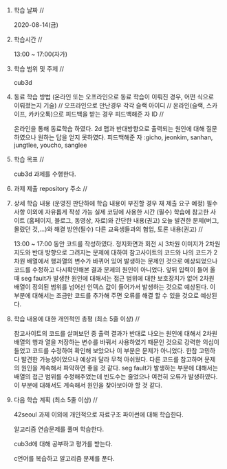 1. 학습 날짜 // 

    2020-08-14(금)
 
2. 학습시간 // 

    13:00 ~ 17:00(자가)

3. 학습 범위 및 주제 // 
    
    cub3d

4. 동료 학습 방법 (온라인 또는 오프라인으로 동료 학습이 이뤄진 경우, 어떤 식으로 이뤄졌는지 기술) // 오프라인으로 만난경우 각각 슬랙 아이디 // 온라인(슬랙, 스카이프, 카카오톡)으로 피드백을 받는 경우 피드백해준 자 ID // 

    온라인을 통해 동료학습 하였다. 2d 맵과 반대방향으로 출력되는 원인에 대해 질문하였으나 원하는 답을 얻지 못하였다. 피드백해준 자 :gicho, jeonkim, sanhan, jungtlee, youcho, sanglee

5. 학습 목표 //

    cub3d 과제를 수행한다.
    
6. 과제 제출 repository 주소 // 
    
    
    
7. 상세 학습 내용 (운영진 판단하에 학습 내용이 부진할 경우 재 제출 요구 예정) 필수사항 이외에 자유롭게 작성 가능 실제 코딩에 사용한 시간 (필수) 학습에 참고한 사이트 (홈페이지, 블로그, 동영상, 자료)와 간단한 내용(권고) 오늘 발견한 문제(버그, 몰랐던 것,...)와 해결 방안(필수) 다른 교육생들과의 협업, 토론 내용(권고) //
    
    13:00 ~ 17:00 동안 코드를 작성하였다.
    정지화면과 회전 시 3차원 이미지가 2차원 지도와 반대 방향으로 그려지는 문제에 대하여 참고사이트의 코드와 나의 코드가 2차원 배열에서 행과열의 변수가 바뀌어 있어 발생하는 문제인 것으로 예상되었으나 코드를 수정하고 다시확인해본 결과 문제의 원인이 아니었다. 앞뒤 입력이 들어 올 때 seg fault가 발생한 원인에 대해서는 접근 범위에 대한 보호장치가 없어 2차원 배열이 정의된 범위를 넘어선 인덱스 값이 들어가서 발생하는 것으로 예상된다. 이 부분에 대해서는 조금만 코드를 추가해 주면 오류를 해결 할 수 있을 것으로 예상된다. 
    
8. 학습 내용에 대한 개인적인 총평 (최소 5줄 이상) //

    참고사이트의 코드를 살펴보던 중 출력 결과가 반대로 나오는 원인에 대해서 2차원 배열의 행과 열을 저장하는 변수를 바꿔서 사용하였기 때문인 것으로 강력한 의심이 들었고 코드를 수정하여 확인해 보았으나 이 부분은 문제가 아니었다. 한참 고민하다 발견한 가능성이었으나 예상과 달라 무척 아쉬웠다. 다른 코드를 참고하며 문제의 원인을 계속해서 파악하면 좋을 것 같다. seg fault가 발생하는 부분에 대해서는 배열의 접근 범위를 수정해주었는데 빈도수는 줄었으나 여전히 오류가 발생하였다. 이 부분에 대해서도 계속해서 원인을 찾아보아야 할 것 같다.
   
9. 다음 학습 계획 (최소 5줄 이상) // 
    
    42seoul 과제 이외에 개인적으로 자료구조 파이썬에 대해 학습한다.
    
    알고리즘 연습문제를 풀며 학습한다.
    
    cub3d에 대해 공부하고 평가를 받는다.
    
    c언어를 복습하고 알고리즘 문제를 푼다.